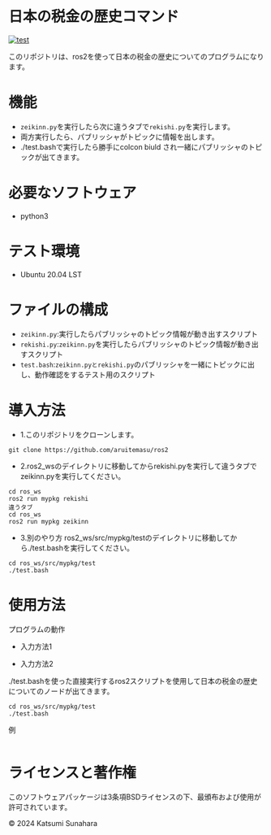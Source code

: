 # 日本の税金の歴史コマンド
[![test](https://github.com/aruitemasu/ros2/actions/workflows/test.yml/badge.svg?branch=main)](https://github.com/aruitemasu/ros2/actions/workflows/test.yml)

このリポジトリは、ros2を使って日本の税金の歴史についてのプログラムになります。

# 機能

- ```zeikinn.py```を実行したら次に違うタブで```rekishi.py```を実行します。
- 両方実行したら、パブリッシャがトピックに情報を出します。
- ./test.bashで実行したら勝手にcolcon biuld され一緒にパブリッシャのトピックが出てきます。

# 必要なソフトウェア

- python3

# テスト環境
- Ubuntu 20.04 LST

# ファイルの構成
- ```zeikinn.py```:実行したらパブリッシャのトピック情報が動き出すスクリプト
- ```rekishi.py```:```zeikinn.py```を実行したらパブリッシャのトピック情報が動き出すスクリプト
- ```test.bash```:```zeikinn.pyとrekishi.py```のパブリッシャを一緒にトピックに出し、動作確認をするテスト用のスクリプト

# 導入方法
- 1.このリポジトリをクローンします。

```
git clone https://github.com/aruitemasu/ros2
```

- 2.ros2_wsのデイレクトリに移動してからrekishi.pyを実行して違うタブでzeikinn.pyを実行してください。

```
cd ros_ws
ros2 run mypkg rekishi
違うタブ
cd ros_ws
ros2 run mypkg zeikinn
```

- 3.別のやり方 ros2_ws/src/mypkg/testのデイレクトリに移動してから./test.bashを実行してください。

```
cd ros_ws/src/mypkg/test
./test.bash
```
# 使用方法
プログラムの動作
- 入力方法1



- 入力方法2

./test.bashを使った直接実行するros2スクリプトを使用して日本の税金の歴史についてのノードが出てきます。

```
cd ros_ws/src/mypkg/test
./test.bash
```


例

```

```

# ライセンスと著作権

このソフトウェアパッケージは3条項BSDライセンスの下、最頒布および使用が許可されています。

© 2024 Katsumi Sunahara

